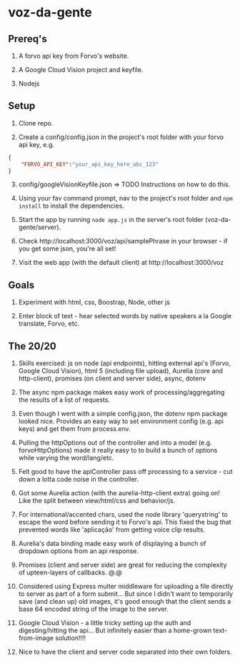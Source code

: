 ﻿# voz-da-gente

## Prereq's

1. A forvo api key from Forvo's website.

2. A Google Cloud Vision project and keyfile.

3. Nodejs

## Setup
1. Clone repo.

2. Create a config/config.json in the project's root folder with your forvo api key, e.g. 
```json
{
    "FORVO_API_KEY":"your_api_key_here_abc_123"
}
``` 
3. config/googleVisionKeyfile.json => TODO Instructions on how to do this.

3. Using your fav command prompt, nav to the project's root folder and `npm install` to install the dependencies.

4. Start the app by running `node app.js` in the server's root folder (voz-da-gente/server).

5. Check http://localhost:3000/voz/api/samplePhrase in your browser - if you get some json, you're all set!

6. Visit the web app (with the default client) at http://localhost:3000/voz 

## Goals

1. Experiment with html, css, Boostrap, Node, other js

2. Enter block of text - hear selected words by native speakers a la Google translate, Forvo, etc.

## The 20/20
1. Skills exercised: js on node (api endpoints), hitting external api's (Forvo, Google Cloud Vision), html 5 (including file upload), Aurelia (core and http-client), promises (on client and server side), async, dotenv

2. The async npm package makes easy work of processing/aggregating the results of a list of requests.

3. Even though I went with a simple config.json, the dotenv npm package looked nice. Provides an easy way to set environment config (e.g. api keys) and get them from process.env.

4. Pulling the httpOptions out of the controller and into a model (e.g. forvoHttpOptions) made it really easy to to build a bunch of options while varying the word/lang/etc.

5. Felt good to have the apiController pass off processing to a service - cut down a lotta code noise in the controller.

6. Got some Aurelia action (with the aurelia-http-client extra) going on! Like the split between view/html/css and behavior/js.

7. For international/accented chars, used the node library 'querystring' to escape the word before sending it to Forvo's api. This fixed the bug that prevented words like 'aplicação' from getting voice clip results.

8. Aurelia's data binding made easy work of displaying a bunch of dropdown options from an api response.

9. Promises (client and server side) are great for reducing the complexity of upteen-layers of callbacks. @.@

10. Considered using Express multer middleware for uploading a file directly to server as part of a form submit... But since I didn't want to temporarily save (and clean up) old images, it's good enough that the client sends a base 64 encoded string of the image to the server.

11. Google Cloud Vision - a little tricky setting up the auth and digesting/hitting the api... But infinitely easier than a home-grown text-from-image solution!!!! 

12. Nice to have the client and server code separated into their own folders.
